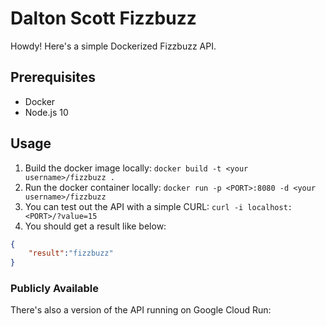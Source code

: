 # Dalton Scott Fizzbuzz

Howdy! Here's a simple Dockerized Fizzbuzz API.

## Prerequisites

- Docker
- Node.js 10

## Usage

1. Build the docker image locally: `docker build -t <your username>/fizzbuzz .`
1. Run the docker container locally: `docker run -p <PORT>:8080 -d <your username>/fizzbuzz`
1. You can test out the API with a simple CURL: `curl -i localhost:<PORT>/?value=15`
1. You should get a result like below: 


```json
{
    "result":"fizzbuzz"
}
```

### Publicly Available

There's also a version of the API running on Google Cloud Run: 